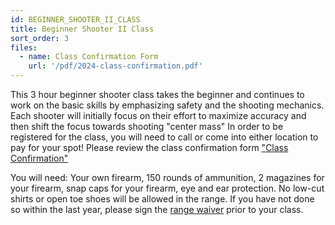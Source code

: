 ```yaml
---
id: BEGINNER_SHOOTER_II_CLASS
title: Beginner Shooter II Class
sort_order: 3
files:
  - name: Class Confirmation Form
    url: '/pdf/2024-class-confirmation.pdf'
---
```

This 3 hour beginner shooter class takes the beginner and continues to work on the basic skills by emphasizing safety and the shooting mechanics. Each shooter will initially focus on their effort to maximize accuracy and then shift the focus towards shooting "center mass"
In order to be registered for the class, you will need to call or come into either location to pay for your spot!
Please review the class confirmation form ["Class Confirmation"](/pdf/2024-class-confirmation.pdf)

You will need: Your own firearm, 150 rounds of ammunition, 2 magazines for your firearm, snap caps for your firearm, eye and ear protection.  No low-cut shirts or open toe shoes will be allowed in the range. 
If you have not done so within the last year, please sign the [range waiver](http://www.smartwaiver.com/v/stagestopgunshop) prior to your class. 